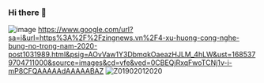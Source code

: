 ### Hi there 👋

<!--
**HoangGuruu/HoangGuruu** is a ✨ _special_ ✨ repository because its `README.md` (this file) appears on your GitHub profile.

Here are some ideas to get you started:

- 🔭 I’m currently working on ...
- 🌱 I’m currently learning ...
- 👯 I’m looking to collaborate on ...
- 🤔 I’m looking for help with ...
- 💬 Ask me about ...
- 📫 How to reach me: ...
- 😄 Pronouns: ...
- ⚡ Fun fact: ...
-->

![image](https://github.com/HoangGuruu/HoangGuruu/assets/111829092/613b671e-6035-45b9-bfd1-2c6b0208924e)
https://www.google.com/url?sa=i&url=https%3A%2F%2Fzingnews.vn%2F4-xu-huong-cong-nghe-bung-no-trong-nam-2020-post1031989.html&psig=AOvVaw1Y3DbmqkOaeazHJLM_4hLW&ust=1685379704711000&source=images&cd=vfe&ved=0CBEQjRxqFwoTCNj1v-i-mP8CFQAAAAAdAAAAABAZ
![Z01902012020](https://github.com/HoangGuruu/HoangGuruu/assets/111829092/fd612b2d-6cba-44a0-a238-da3f03b3843b)
